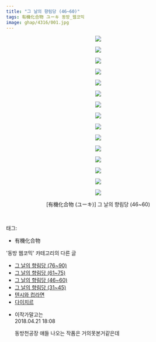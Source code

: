 ```yaml
---
title: "그 날의 향림당 (46~60)"
tags: 有機化合物 ユーキ 동방_웹코믹
image: ghap/4316/001.jpg
---
```

<div class="article">
<p style="text-align: center; clear: none; float: none;"><img src="{{ site.nasurl }}/ghap/4316/001.jpg"/></p>
<p style="text-align: center; clear: none; float: none;"><img src="{{ site.nasurl }}/ghap/4316/002.jpg"/></p>
<p style="text-align: center; clear: none; float: none;"><img src="{{ site.nasurl }}/ghap/4316/003.jpg"/></p>
<p style="text-align: center; clear: none; float: none;"><img src="{{ site.nasurl }}/ghap/4316/004.jpg"/></p>
<p style="text-align: center; clear: none; float: none;"><img src="{{ site.nasurl }}/ghap/4316/005.jpg"/></p>
<p style="text-align: center; clear: none; float: none;"><img src="{{ site.nasurl }}/ghap/4316/006.jpg"/></p>
<p style="text-align: center; clear: none; float: none;"><img src="{{ site.nasurl }}/ghap/4316/007.jpg"/></p>
<p style="text-align: center; clear: none; float: none;"><img src="{{ site.nasurl }}/ghap/4316/008.jpg"/></p>
<p style="text-align: center; clear: none; float: none;"><img src="{{ site.nasurl }}/ghap/4316/009.jpg"/></p>
<p style="text-align: center; clear: none; float: none;"><img src="{{ site.nasurl }}/ghap/4316/010.jpg"/></p>
<p style="text-align: center; clear: none; float: none;"><img src="{{ site.nasurl }}/ghap/4316/011.jpg"/></p>
<p style="text-align: center; clear: none; float: none;"><img src="{{ site.nasurl }}/ghap/4316/012.jpg"/></p>
<p style="text-align: center; clear: none; float: none;"><img src="{{ site.nasurl }}/ghap/4316/013.jpg"/></p>
<p style="text-align: center; clear: none; float: none;"><img src="{{ site.nasurl }}/ghap/4316/014.jpg"/></p>
<p style="text-align: center; clear: none; float: none;"><img src="{{ site.nasurl }}/ghap/4316/015.jpg"/></p>
<p style="text-align: center; clear: none; float: none;">[有機化合物 (ユーキ)] 그 날의 향림당 (46~60)</p>
<p><br/></p>
</div><div class="tagTrail">
<p>태그: </p>
<ul>
<li>有機化合物</li>
</ul>
</div><div class="another">
<p>'동방 웹코믹' 카테고리의 다른 글</p>
<ul>
<li><a href="/2018-04-20-ghap_4318">그 날의 향림당 (76~90)</a></li>
<li><a href="/2018-04-20-ghap_4317">그 날의 향림당 (61~75)</a></li>
<li><a href="/2018-04-20-ghap_4316">그 날의 향림당 (46~60)</a></li>
<li><a href="/2018-04-20-ghap_4315">그 날의 향림당 (31~45)</a></li>
<li><a href="/2018-04-20-ghap_4314">텐시와 컵라면</a></li>
<li><a href="/2018-04-20-ghap_4313">다이치르</a></li>
</ul>
</div><div class="cb_module cb_fluid">
<div class="cb_wrt cb_profile">
<div class="comment">
<ul>
<li class="cb_thumb_off" id="comment15242685">
<div class="cb_comment_area">
<div class="cb_info_area">
<div class="cb_section">
<span class="cb_nick_name">이작가말고는</span>
</div>
<div class="cb_section">
<span class="cb_date">2018.04.21 18:08 </span>
</div>
</div>
<div class="cb_dsc_comment">
<p class="cb_dsc">
											동방천공장 얘들 나오는 작품은 거의못본거같은데
										</p>
</div>
</div></li>
</ul>
</div>
</div><!-- commentList close -->
</div>